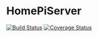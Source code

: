 # HomePiServer

[![Build Status](https://travis-ci.org/HomeWeave/WeaveServer.svg?branch=master)](https://travis-ci.org/HomeWeave/WeaveServer)
[![Coverage Status](https://coveralls.io/repos/github/HomeWeave/WeaveServer/badge.svg?branch=master)](https://coveralls.io/github/HomeWeave/WeaveServer?branch=master)
